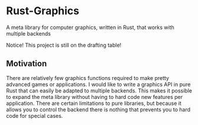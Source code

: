 Rust-Graphics
=============

A meta library for computer graphics, written in Rust, that works with multiple backends

Notice! This project is still on the drafting table!

## Motivation

There are relatively few graphics functions required to make pretty advanced games or applications. I would like to write a graphics API in pure Rust that can easily be adapted to multiple backends. This makes it possible to expand the meta library without having to hard code new features per application. There are certain limitations to pure libraries, but because it allows you to control the backend there is nothing that prevents you to hard code for special cases.

